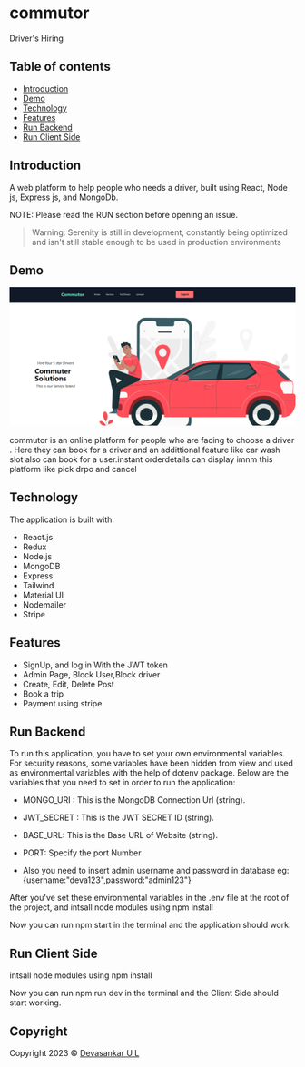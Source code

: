 # commutor
Driver's Hiring

## Table of contents

- [Introduction](#introduction)
- [Demo](#demo)
- [Technology](#technology)
- [Features](#features)
- [Run&nbsp;Backend](#runbackend)
- [Run&nbsp;Client&nbsp;Side](#runclientside)


## Introduction

A  web platform to help people who needs a driver, built using React, Node js, Express js, and MongoDb.

NOTE: Please read the RUN section before opening an issue.
>Warning: Serenity is still in development, constantly being optimized and isn't still stable enough to be used in production environments
## Demo

![This is an image](/driverHiring.png)


commutor is an online platform  for people who are facing to choose a driver . Here they can book for a driver and an addittional feature like car wash slot also can book for a user.instant orderdetails can display imnm this platform like pick drpo and cancel




## Technology

The application is built with:

- React.js
- Redux
- Node.js
- MongoDB
- Express
- Tailwind
- Material UI
- Nodemailer
- Stripe


## Features

- SignUp, and log in With the JWT token
- Admin Page, Block User,Block driver
- Create, Edit, Delete Post
- Book a trip 
- Payment using stripe 


## Run&nbsp;Backend

To run this application, you have to set your own environmental variables. For security reasons, some variables have been hidden from view and used as environmental variables with the help of dotenv package. Below are the variables that you need to set in order to run the application:

- MONGO_URI : This is the MongoDB Connection Url (string).

- JWT_SECRET : This is the JWT SECRET ID (string).

- BASE_URL: This is the Base URL of Website (string).

- PORT: Specify the port Number

- Also you need to insert admin username and password in database eg:{username:"deva123",password:"admin123"}

After you've set these environmental variables in the .env file at the root of the project, and intsall node modules using npm install

Now you can run npm start in the terminal and the application should work.


## Run&nbsp;Client&nbsp;Side

intsall node modules using npm install

Now you can run npm run dev in the terminal and the Client Side should start working.

## Copyright

Copyright 2023 © [Devasankar U L](https://github.com/DevaSankarUl)
